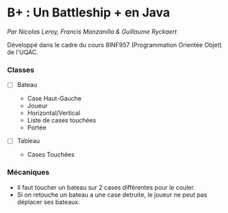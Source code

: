 # B+ : Un Battleship +  en Java

*Par Nicolas Leroy, Francis Manzanilla & Guillaume Ryckaert*

Développé dans le cadre du cours 8INF957 (Programmation Orientée Objet) de l'UQAC.

### Classes


 - [ ] Bateau
      - Case Haut-Gauche
      - Joueur
      - Horizontal/Vertical
      - Liste de cases touchées
      - Portée


- [ ] Tableau
    - Cases Touchées



### Mécaniques
- Il faut toucher un bateau sur 2 cases différentes pour le couler.
- Si on retouche un bateau a une case detruite, le joueur ne peut pas déplacer ses bateaux.

